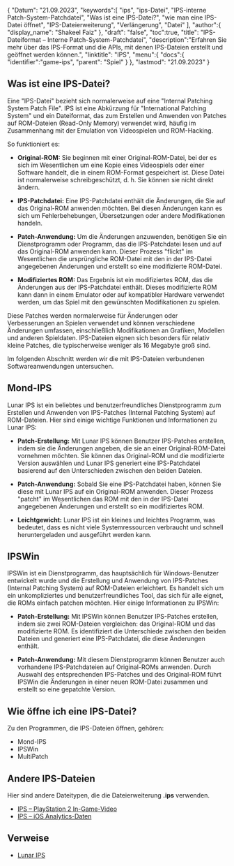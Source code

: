 {
"Datum": "21.09.2023",
   "keywords":[
"ips",
"ips-Datei",
"IPS-interne Patch-System-Patchdatei",
"Was ist eine IPS-Datei?",
"wie man eine IPS-Datei öffnet",
"IPS-Dateierweiterung",
"Verlängerung",
"Datei"
],
   "author":{
"display_name": "Shakeel Faiz"
},
"draft": "false",
"toc":true,
"title": "IPS-Dateiformat – Interne Patch-System-Patchdatei",
   "description":"Erfahren Sie mehr über das IPS-Format und die APIs, mit denen IPS-Dateien erstellt und geöffnet werden können.",
"linktitle": "IPS",
   "menu":{
      "docs":{
         "identifier":"game-ips",
"parent": "Spiel"
}
},
"lastmod": "21.09.2023"
}

## Was ist eine IPS-Datei?

Eine "IPS-Datei" bezieht sich normalerweise auf eine "Internal Patching System Patch File". IPS ist eine Abkürzung für "International Patching System" und ein Dateiformat, das zum Erstellen und Anwenden von Patches auf ROM-Dateien (Read-Only Memory) verwendet wird, häufig im Zusammenhang mit der Emulation von Videospielen und ROM-Hacking.

So funktioniert es:

- **Original-ROM:** Sie beginnen mit einer Original-ROM-Datei, bei der es sich im Wesentlichen um eine Kopie eines Videospiels oder einer Software handelt, die in einem ROM-Format gespeichert ist. Diese Datei ist normalerweise schreibgeschützt, d. h. Sie können sie nicht direkt ändern.

- **IPS-Patchdatei:** Eine IPS-Patchdatei enthält die Änderungen, die Sie auf das Original-ROM anwenden möchten. Bei diesen Änderungen kann es sich um Fehlerbehebungen, Übersetzungen oder andere Modifikationen handeln.

- **Patch-Anwendung:** Um die Änderungen anzuwenden, benötigen Sie ein Dienstprogramm oder Programm, das die IPS-Patchdatei lesen und auf das Original-ROM anwenden kann. Dieser Prozess "flickt" im Wesentlichen die ursprüngliche ROM-Datei mit den in der IPS-Datei angegebenen Änderungen und erstellt so eine modifizierte ROM-Datei.

- **Modifiziertes ROM:** Das Ergebnis ist ein modifiziertes ROM, das die Änderungen aus der IPS-Patchdatei enthält. Dieses modifizierte ROM kann dann in einem Emulator oder auf kompatibler Hardware verwendet werden, um das Spiel mit den gewünschten Modifikationen zu spielen.

Diese Patches werden normalerweise für Änderungen oder Verbesserungen an Spielen verwendet und können verschiedene Änderungen umfassen, einschließlich Modifikationen an Grafiken, Modellen und anderen Spieldaten. IPS-Dateien eignen sich besonders für relativ kleine Patches, die typischerweise weniger als 16 Megabyte groß sind.

Im folgenden Abschnitt werden wir die mit IPS-Dateien verbundenen Softwareanwendungen untersuchen.

## Mond-IPS

Lunar IPS ist ein beliebtes und benutzerfreundliches Dienstprogramm zum Erstellen und Anwenden von IPS-Patches (Internal Patching System) auf ROM-Dateien. Hier sind einige wichtige Funktionen und Informationen zu Lunar IPS:

- **Patch-Erstellung:** Mit Lunar IPS können Benutzer IPS-Patches erstellen, indem sie die Änderungen angeben, die sie an einer Original-ROM-Datei vornehmen möchten. Sie können das Original-ROM und die modifizierte Version auswählen und Lunar IPS generiert eine IPS-Patchdatei basierend auf den Unterschieden zwischen den beiden Dateien.

- **Patch-Anwendung:** Sobald Sie eine IPS-Patchdatei haben, können Sie diese mit Lunar IPS auf ein Original-ROM anwenden. Dieser Prozess "patcht" im Wesentlichen das ROM mit den in der IPS-Datei angegebenen Änderungen und erstellt so ein modifiziertes ROM.

- **Leichtgewicht:** Lunar IPS ist ein kleines und leichtes Programm, was bedeutet, dass es nicht viele Systemressourcen verbraucht und schnell heruntergeladen und ausgeführt werden kann.

## IPSWin

IPSWin ist ein Dienstprogramm, das hauptsächlich für Windows-Benutzer entwickelt wurde und die Erstellung und Anwendung von IPS-Patches (Internal Patching System) auf ROM-Dateien erleichtert. Es handelt sich um ein unkompliziertes und benutzerfreundliches Tool, das sich für alle eignet, die ROMs einfach patchen möchten. Hier einige Informationen zu IPSWin:

- **Patch-Erstellung:** Mit IPSWin können Benutzer IPS-Patches erstellen, indem sie zwei ROM-Dateien vergleichen: das Original-ROM und das modifizierte ROM. Es identifiziert die Unterschiede zwischen den beiden Dateien und generiert eine IPS-Patchdatei, die diese Änderungen enthält.

- **Patch-Anwendung:** Mit diesem Dienstprogramm können Benutzer auch vorhandene IPS-Patchdateien auf Original-ROMs anwenden. Durch Auswahl des entsprechenden IPS-Patches und des Original-ROM führt IPSWin die Änderungen in einer neuen ROM-Datei zusammen und erstellt so eine gepatchte Version.

## Wie öffne ich eine IPS-Datei?

Zu den Programmen, die IPS-Dateien öffnen, gehören:

- Mond-IPS
- IPSWin
- MultiPatch

## Andere IPS-Dateien

Hier sind andere Dateitypen, die die Dateierweiterung **.ips** verwenden.

- [IPS – PlayStation 2 In-Game-Video](/game/ips-ps2/)
- [IPS – iOS Analytics-Daten](/misc/ips/)

## Verweise
* [Lunar IPS](https://www.romhacking.net/utilities/240/)
